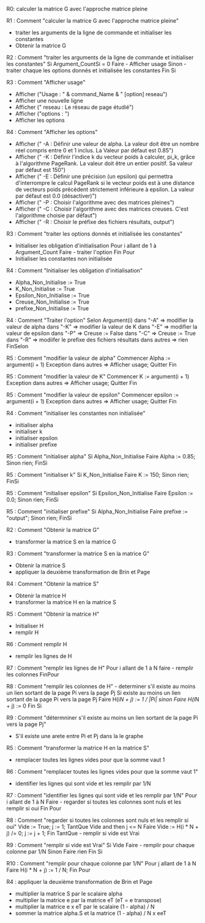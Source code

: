 R0: calculer la matrice G avec l'approche matrice pleine

R1 : Comment "calculer la matrice G avec l'approche matrice pleine"
 -  traiter les arguments de la ligne de commande et initialiser les constantes
 -  Obtenir la matrice G

R2 : Comment "traiter les arguments de la ligne de commande et initialiser les constantes"
    Si Argument_CountSi = 0 Faire
        - Afficher usage
    Sinon
        - traiter chaque les options donnés et initialisée les constantes
    Fin Si

R3 : Comment "Afficher usage"
 -  Afficher ("Usage : " & command_Name & " [option] reseau")
 -  Afficher une nouvelle ligne
 -  Afficher ("    reseau : Le réseau de page étudié")
 -  Afficher ("options : ")
 -  Afficher les options

R4 : Comment "Afficher les options"
 -  Afficher (" -A <valeur> : Définir une valeur de alpha. La valeur doit être un nombre réel compris entre 0 et 1 inclus. La Valeur par défaut est 0.85")
 -  Afficher (" -K <valeur> : Définir l'indice k du vecteur poids à calculer, pi_k, grâce à l'algorithme PageRank. La valeur doit être un entier positif. Sa valeur par défaut est 150")
 -  Afficher (" -E <valeur> : Définir une précision (un epsilon) qui permettra d'interrompre le calcul PageRank si le vecteur poids est à une distance de vecteurs poids précédent strictement inférieure à epsilon. La valeur par défaut est 0.0 (désactiver)")
 -  Afficher (" -P          : Choisir l'algorithme avec des matrices pleines")
 -  Afficher (" -C          : Choisir l'algorithme avec des matrices creuses. C'est l'algorithme choisie par défaut")
 -  Afficher (" -R <prefixe>: Choisir le préfixe des fichiers résultats, output")

R3 : Comment "traiter les options donnés et initialisée les constantes"
 -  Initialiser les obligation d'initialisation
    Pour i allant de 1 à Argument_Count Faire
        - traiter l'option
    Fin Pour
 -  Initialiser les constantes non initialisée

R4 : Comment "Initialiser les obligation d'initialisation"
 -  Alpha_Non_Initialise := True
 -  K_Non_Initialise := True
 -  Epsilon_Non_Initialise := True
 -  Creuse_Non_Initialise := True
 -  prefixe_Non_Initialise := True

R4 : Comment "Traiter l'option"
    Selon Argument(i)
        dans "-A" => modifier la valeur de alpha
        dans "-K" => modifier la valeur de K
        dans "-E" => modifier la valeur de epsilon
        dans "-P" => Creuse := False
        dans "-C" => Creuse := True
        dans "-R" => modiifer le prefixe des fichiers résultats
        dans autres => rien
    FinSelon

R5 : Comment "modifier la valeur de alpha"
    Commencer
        Alpha := argument(i + 1)
    Exception
        dans autres => Afficher usage; Quitter
    Fin


R5 : Comment "modifier la valeur de K"
    Commencer
        K := argument(i + 1)
    Exception
        dans autres => Afficher usage; Quitter
    Fin

R5 : Comment "modifier la valeur de epsilon"
    Commencer
        epsilon := argument(i + 1)
    Exception
        dans autres => Afficher usage; Quitter
    Fin

R4 : Comment "initialiser les constantes non initialisée"
 -  initialiser alpha
 -  initialiser k
 -  initialiser epsilon
 -  initialiser prefixe

R5 : Comment "initialiser alpha"
    Si Alpha_Non_Initialise Faire
        Alpha := 0.85;
    Sinon
        rien;
    FinSi

R5 : Comment "initialiser k"
    Si K_Non_Initialise Faire
        K := 150;
    Sinon
        rien;
    FinSi

R5 : Comment "initialiser epsilon"
    Si Epsilon_Non_Initialise Faire
        Epsilon := 0.0;
    Sinon
        rien;
    FinSi

R5 : Comment "initialiser prefixe"
    Si Alpha_Non_Initialise Faire
        prefixe := "output";
    Sinon
        rien;
    FinSi

R2 : Comment "Obtenir la matrice G"
 -  transformer la matrice S en la matrice G

R3 : Comment "transformer la matrice S en la matrice G"
 -  Obtenir la matrice S
 -  appliquer la deuxième transformation de Brin et Page

R4 : Comment "Obtenir la matrice S"
 -  Obtenir la matrice H
 -  transformer la matrice H en la matrice S

R5 : Comment "Obtenir la matrice H"
 -  Initialiser H
 -  remplir H
 
R6 : Comment remplir H
 -  remplir les lignes de H

R7 : Comment "remplir les lignes de H"
    Pour i allant de 1 à N faire
        - remplir les colonnes
    FinPour


R8 : Comment "remplir les colonnes de H"
    - determiner s'il existe au moins un lien sortant de la page Pi vers la page Pj
    Si existe au moins un lien sortant de la page Pi vers la page Pj Faire
        H(i*N + j) := 1 / |Pi|
    sinon Faire
        H(i*N + j) := 0
    Fin Si

R9 : Comment "détermniner s'il existe au moins un lien sortant de la page Pi vers la page Pj"
 -  S'il existe une arete entre Pi et Pj dans la le graphe


R5 : Comment "transformer la matrice H en la matrice S"
 -  remplacer toutes les lignes vides pour que la somme vaut 1

R6 : Comment "remplacer toutes les lignes vides pour que la somme vaut 1"
 - identifier les lignes qui sont vide et les remplir par 1/N

R7 : Comment "identifier les lignes qui sont vide et les remplir par 1/N"
    Pour i allant de 1 à N Faire
        - regarder si toutes les colonnes sont nuls et les remplir si oui
    Fin Pour

R8 : Comment "regarder si toutes les colonnes sont nuls et les remplir si oui"
    Vide := True;
    j := 1;
    TantQue Vide and then j <= N Faire
        Vide := H(i * N + j) /= 0;
        j := j + 1;
    Fin TantQue
    - remplir si vide est Vrai

R9 : Comment "remplir si vide est Vrai"
    Si Vide Faire
        - remplir pour chaque colonne par 1/N
    Sinon Faire
        rien 
    Fin Si

R10 : Comment "remplir pour chaque colonne par 1/N"
    Pour j allant de 1 à N Faire
        H(i * N + j) := 1 / N;
    Fin Pour

R4 : appliquer la deuxième transformation de Brin et Page
 -  multiplier la matrice S par le scalaire alpha
 -  multiplier la matrice e par la matrice eT (eT = e transpose)
 -  multiplier la matrice e x eT par le scalaire (1 - alpha) / N 
 -  sommer la matrice alpha.S et la matrice (1 - alpha) / N x eeT
